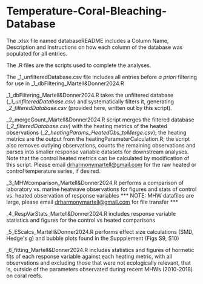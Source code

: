 # Temperature-Coral-Bleaching-Database

The .xlsx file named databaseREADME includes a Column Name, Description and Instructions on how each column of the database was populated for all entries.

The .R files are the scripts used to complete the analyses.

The _1_unfilteredDatabase.csv file includes all entries before _a priori_ filtering for use in _1_dbFiltering_Martell&Donner2024.R

_1_dbFiltering_Martell&Donner2024.R takes the unfiltered database (__1_unfilteredDatabase.csv_) and systematically filters it, generating __2_filteredDatabase.csv_ (provided here, written out by this script).

_2_mergeCount_Martell&Donner2024.R script merges the filtered database (__2_filteredDatabase.csv_) with the heating metrics of the heated observations (__2_heatingParams_HeatedObs_toMerge.csv_); the heating metrics are the output from the heatingParameterCalculation.R; the script also removes outlying observations, counts the remaining observations and parses into smaller response variable datasets for downstream analyses. Note that the control heated metrics can be calculated by modification of this script. Please email drharmonymartell@gmail.com for the raw heated or control temperature series, if desired.          

_3_MHWcomparison_Martell&Donner2024.R performs a comparison of laboratory vs. marine heatwave observations for figures and stats of control vs. heated observation of response variables
   *** NOTE: MHW datafiles are large, please email drharmonymartell@gmail.com for file transfer ***
   
_4_RespVarStats_Martell&Donner2024.R includes response variable statistics and figures for the control vs heated comparisons

_5_EScalcs_Martell&Donner2024.R performs effect size calculations (SMD, Hedge's g) and bubble plots found in the Suppplement (Figs S9, S10)

_6_fitting_Martell&Donner2024.R includes statistics and figures of hormetic fits of each response variable against each heating metric, with all observations and excluding those that were not ecologically relevant, that is, outside of the parameters observated during recent MHWs (2010-2018) on coral reefs.
